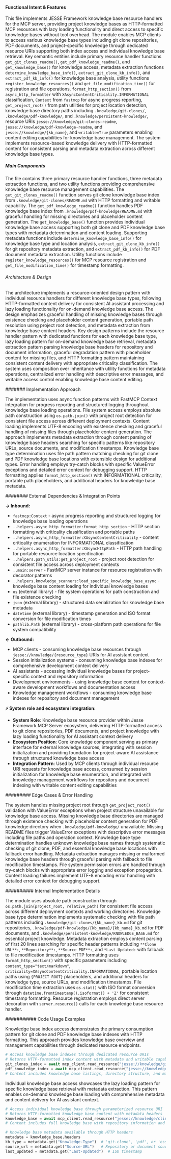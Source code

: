 <!-- CACHE_METADATA_START -->
<!-- Source File: {PROJECT_ROOT}/jesse-framework-mcp/jesse_framework_mcp/resources/knowledge.py -->
<!-- Cached On: 2025-07-05T14:35:53.618547 -->
<!-- Source Modified: 2025-07-05T12:55:09.599174 -->
<!-- Cache Version: 1.0 -->
<!-- CACHE_METADATA_END -->

#### Functional Intent & Features

This file implements JESSE Framework knowledge base resource handlers for the MCP server, providing project knowledge bases as HTTP-formatted MCP resources with lazy loading functionality and direct access to specific knowledge bases without tool overhead. The module enables MCP clients to access various knowledge base types including git clone repositories, PDF documents, and project-specific knowledge through dedicated resource URIs supporting both index access and individual knowledge base retrieval. Key semantic entities include primary resource handler functions `get_git_clones_readme()`, `get_pdf_knowledge_readme()`, and `get_knowledge_base()` for knowledge access, metadata extraction functions `determine_knowledge_base_info()`, `extract_git_clone_kb_info()`, and `extract_pdf_kb_info()` for knowledge base analysis, utility functions `register_knowledge_resources()` and `get_file_modification_time()` for registration and file operations, `format_http_section()` from `async_http_formatter` with `XAsyncContentCriticality.INFORMATIONAL` classification, `Context` from `fastmcp` for async progress reporting, `get_project_root()` from path utilities for project location detection, knowledge base directory paths including `.knowledge/git-clones/`, `.knowledge/pdf-knowledge/`, and `.knowledge/persistent-knowledge/`, resource URIs `jesse://knowledge/git-clones-readme`, `jesse://knowledge/pdf-knowledge-readme`, and `jesse://knowledge/{kb_name}`, and `writable=True` parameters enabling content editing capabilities for knowledge base management. The system implements resource-based knowledge delivery with HTTP-formatted content for consistent parsing and metadata extraction across different knowledge base types.

##### Main Components

The file contains three primary resource handler functions, three metadata extraction functions, and two utility functions providing comprehensive knowledge base resource management capabilities. The `get_git_clones_readme()` function serves git clone knowledge base index from `.knowledge/git-clones/README.md` with HTTP formatting and writable capability. The `get_pdf_knowledge_readme()` function handles PDF knowledge base index from `.knowledge/pdf-knowledge/README.md` with graceful handling for missing directories and placeholder content generation. The `get_knowledge_base()` function provides individual knowledge base access supporting both git clone and PDF knowledge base types with metadata determination and content loading. Supporting metadata functions include `determine_knowledge_base_info()` for knowledge base type and location analysis, `extract_git_clone_kb_info()` for git repository metadata extraction, and `extract_pdf_kb_info()` for PDF document metadata extraction. Utility functions include `register_knowledge_resources()` for MCP resource registration and `get_file_modification_time()` for timestamp formatting.

###### Architecture & Design

The architecture implements a resource-oriented design pattern with individual resource handlers for different knowledge base types, following HTTP-formatted content delivery for consistent AI assistant processing and lazy loading functionality for on-demand knowledge base access. The design emphasizes graceful handling of missing knowledge bases through existence checking and placeholder content generation, portable path resolution using project root detection, and metadata extraction from knowledge base content headers. Key design patterns include the resource handler pattern with dedicated functions for each knowledge base type, lazy loading pattern for on-demand knowledge base retrieval, metadata extraction pattern parsing knowledge base headers for repository and document information, graceful degradation pattern with placeholder content for missing files, and HTTP formatting pattern maintaining consistent content delivery with appropriate criticality classification. The system uses composition over inheritance with utility functions for metadata operations, centralized error handling with descriptive error messages, and writable access control enabling knowledge base content editing.

####### Implementation Approach

The implementation uses async function patterns with FastMCP Context integration for progress reporting and structured logging throughout knowledge base loading operations. File system access employs absolute path construction using `os.path.join()` with project root detection for consistent file access across different deployment contexts. Content loading implements UTF-8 encoding with existence checking and graceful handling of missing files through placeholder content generation. The approach implements metadata extraction through content parsing of knowledge base headers searching for specific patterns like repository URLs, source documents, and modification timestamps. Knowledge base type determination uses file path pattern matching checking for git clone and PDF knowledge base locations with extensible design for additional types. Error handling employs try-catch blocks with specific ValueError exceptions and detailed error context for debugging support. HTTP formatting applies `format_http_section()` with INFORMATIONAL criticality, portable path placeholders, and additional headers for knowledge base metadata.

######## External Dependencies & Integration Points

**→ Inbound:**
- `fastmcp:Context` - async progress reporting and structured logging for knowledge base loading operations
- `..helpers.async_http_formatter:format_http_section` - HTTP section formatting with criticality classification and portable paths
- `..helpers.async_http_formatter:XAsyncContentCriticality` - content criticality enumeration for INFORMATIONAL classification
- `..helpers.async_http_formatter:XAsyncHttpPath` - HTTP path handling for portable resource location specification
- `..helpers.path_utils:get_project_root` - project root detection for consistent file access across deployment contexts
- `..main:server` - FastMCP server instance for resource registration with decorator patterns
- `..helpers.knowledge_scanners:load_specific_knowledge_base_async` - knowledge base content loading for individual knowledge bases
- `os` (external library) - file system operations for path construction and file existence checking
- `json` (external library) - structured data serialization for knowledge base metadata
- `datetime` (external library) - timestamp generation and ISO format conversion for file modification times
- `pathlib.Path` (external library) - cross-platform path operations for file system compatibility

**← Outbound:**
- MCP clients - consuming knowledge base resources through `jesse://knowledge/{resource_type}` URIs for AI assistant context
- Session initialization systems - consuming knowledge base indexes for comprehensive development context delivery
- AI assistants - accessing individual knowledge bases for project-specific context and repository information
- Development environments - using knowledge base content for context-aware development workflows and documentation access
- Knowledge management workflows - consuming knowledge base indexes for repository and document management

**⚡ System role and ecosystem integration:**
- **System Role**: Knowledge base resource provider within Jesse Framework MCP Server ecosystem, delivering HTTP-formatted access to git clone repositories, PDF documents, and project knowledge with lazy loading functionality for AI assistant context delivery
- **Ecosystem Position**: Core knowledge component serving as primary interface for external knowledge sources, integrating with session initialization and providing foundation for project-aware AI assistance through structured knowledge base access
- **Integration Pattern**: Used by MCP clients through individual resource URI requests for knowledge base access, consumed by session initialization for knowledge base enumeration, and integrated with knowledge management workflows for repository and document indexing with writable content editing capabilities

######### Edge Cases & Error Handling

The system handles missing project root through `get_project_root()` validation with ValueError exceptions when project structure unavailable for knowledge base access. Missing knowledge base directories are managed through existence checking with placeholder content generation for PDF knowledge directory when `.knowledge/pdf-knowledge/` unavailable. Missing README files trigger ValueError exceptions with descriptive error messages including file paths and operation context. Knowledge base type determination handles unknown knowledge base names through systematic checking of git clone, PDF, and essential knowledge base locations with fallback error handling. Metadata extraction manages missing or malformed knowledge base headers through graceful parsing with fallback to file modification timestamps. File system permission errors are handled through try-catch blocks with appropriate error logging and exception propagation. Content loading failures implement UTF-8 encoding error handling with detailed error context for debugging support.

########## Internal Implementation Details

The module uses absolute path construction through `os.path.join(project_root, relative_path)` for consistent file access across different deployment contexts and working directories. Knowledge base type determination implements systematic checking with file path patterns including `.knowledge/git-clones/{kb_name}_kb.md` for git repositories, `.knowledge/pdf-knowledge/{kb_name}/{kb_name}_kb.md` for PDF documents, and `.knowledge/persistent-knowledge/KNOWLEDGE_BASE.md` for essential project knowledge. Metadata extraction employs content parsing of first 20 lines searching for specific header patterns including `**Clone URL**:`, `**Repository**:`, `**Source PDF**:`, and `*Last Updated:` with fallback to file modification timestamps. HTTP formatting uses `format_http_section()` with specific parameters including `content_type="text/markdown"`, `criticality=XAsyncContentCriticality.INFORMATIONAL`, portable location paths using `{PROJECT_ROOT}` placeholders, and additional headers for knowledge type, source URLs, and modification timestamps. File modification time extraction uses `os.stat()` with ISO format conversion through `datetime.fromtimestamp().isoformat() + 'Z'` for consistent timestamp formatting. Resource registration employs direct server decoration with `server.resource()` calls for each knowledge base resource handler.

########### Code Usage Examples

Knowledge base index access demonstrates the primary consumption pattern for git clone and PDF knowledge base indexes with HTTP formatting. This approach provides knowledge base overview and management capabilities through dedicated resource endpoints.

```python
# Access knowledge base indexes through dedicated resource URIs
# Returns HTTP-formatted index content with metadata and writable capability
git_clones_index = await mcp_client.read_resource("jesse://knowledge/git-clones-readme")
pdf_knowledge_index = await mcp_client.read_resource("jesse://knowledge/pdf-knowledge-readme")
# Content includes knowledge base listings, directory structure, and management guidance
```

Individual knowledge base access showcases the lazy loading pattern for specific knowledge base retrieval with metadata extraction. This pattern enables on-demand knowledge base loading with comprehensive metadata and content delivery for AI assistant context.

```python
# Access individual knowledge base through parameterized resource URI
# Returns HTTP-formatted knowledge base content with metadata headers
knowledge_base = await mcp_client.read_resource("jesse://knowledge/cline_kb")
# Content includes full knowledge base with repository information and modification timestamps

# Knowledge base metadata available through HTTP headers
metadata = knowledge_base.headers
kb_type = metadata.get("Knowledge-Type")  # 'git-clone', 'pdf', or 'essential'
source_url = metadata.get("Source-URL")   # Repository or document source
last_updated = metadata.get("Last-Updated")  # ISO timestamp
```